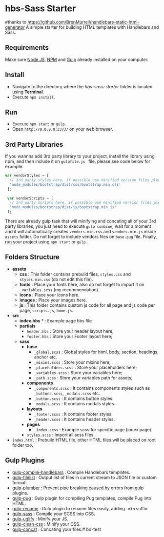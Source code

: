 # hbs-Sass Starter
#thanks to https://github.com/BrenMurrell/handlebars-static-html-generator
A simple starter for building HTML templates with Handlebars and Sass.

## Requirements

Make sure [Node JS](https://nodejs.org), [NPM](https://www.npmjs.com) and [Gulp](http://gulpjs.com/) already installed on your computer.

## Install

* Navigate to the directory where the _hbs-sass-starter_ folder is located using **Terminal**.
* Execute `npm install`.

## Run

* Execute `npm start` or `gulp`.
* Open `http://0.0.0.0:3373/` on your web browser.

## 3rd Party Libraries

If you wannna add 3rd party library to your project, install the library using npm, and then include it on `gulpfile.js ` file, please see code below for example.

```js
var vendorStyles = [
  // 3rd party styles here, if possible use minified version files please.
  'node_modules/bootstrap/dist/css/bootstrap.min.css'
 ];
 
 var vendorScripts = [
  // 3rd party scripts here, if possible use minified version files please.
  'node_modules/bootstrap/dist/js/bootstrap.min.js'
 ];
```

There are already gulp task that will minifying and concating all of your 3rd party libraries, you just need to execute `gulp combine`, wait for a moment and it will automatically creates `vendors.min.css` and `vendors.min.js` inside `assets` folder. Do not forget to include vendors files on `base.pug` file. Finally, run your project using `npm start` or `gulp`.

## Folders Structure

* **assets**
  * **css** : This folder contains prebuild files, `styles.css` and `styles.min.css` (do not edit this file).
  * **fonts** : Place your fonts here, also do not forget to import it on `_variables.scss` (my recommendation).
  * **icons** : Place your icons here.
  * **images** : Place your images here.
  * **js** : This folder contains custom js code for all page and js code per page, `scripts.js`, `home.js`.
* **src**
  * **index.hbs** * : Example page hbs file
  * **partials**
    * `header.hbs` : Store your header layout here;
    * `footer.hbs` : Store your Footer layout here;
  * **sass**
    * **base**
      * `_global.scss` : Global styles for html, body, section, headings, anchor etc.
      * `_mixins.scss` : Store your mixins here;
      * `_placeholders.scss` : Store your placeholders here;
      * `_variables.scss` : Store your variables here;
      * `_path.scss` : Store your variables path for assets;
    * **components**
      * `_components.scss` : It contains components styles such as `_buttons.scss`, `_modals.scss` etc.
      * `_button.scss` : It contains button styles.
      * `_modals.scss` : It contains modals styles.
    * **layouts**
      * `_footer.scss` : It contains footer styles.
      * `_header.scss` : It contains header styles.
    * **pages**
      * `_index.scss` : Example scss for specific page (index page).
    * `styles.scss` : Import all scss files.
* `index.html` : Prebuild HTML file, other HTML files will be placed on root folder too.

## Gulp Plugins
* [gulp-compile-handlebars](https://www.npmjs.com/package/gulp-compile-handlebars) : Compile Handlebars templates.
* [gulp-filelist](https://www.npmjs.com/package/gulp-filelist) : Output list of files in current stream to JSON file or custom format.
* [gulp-plumber](https://www.npmjs.com/package/gulp-plumber) : Prevent pipe breaking caused by errors from gulp plugins.
* [gulp-pug](https://www.npmjs.com/package/gulp-pug) : Gulp plugin for compiling Pug templates, compile Pug into HTML.
* [gulp-rename](https://www.npmjs.com/package/gulp-rename) : Gulp plugin to rename files easily, adding `.min` suffix.
* [gulp-sass](https://www.npmjs.com/package/gulp-sass) : Compile your SCSS into CSS.
* [gulp-uglify](https://www.npmjs.com/package/gulp-uglify) : Minify your JS.
* [gulp-clean-css](https://www.npmjs.com/package/gulp-clean-css) : Minify your CSS.
* [gulp-concat](https://www.npmjs.com/package/gulp-concat) : Concating your files.# bd-test
